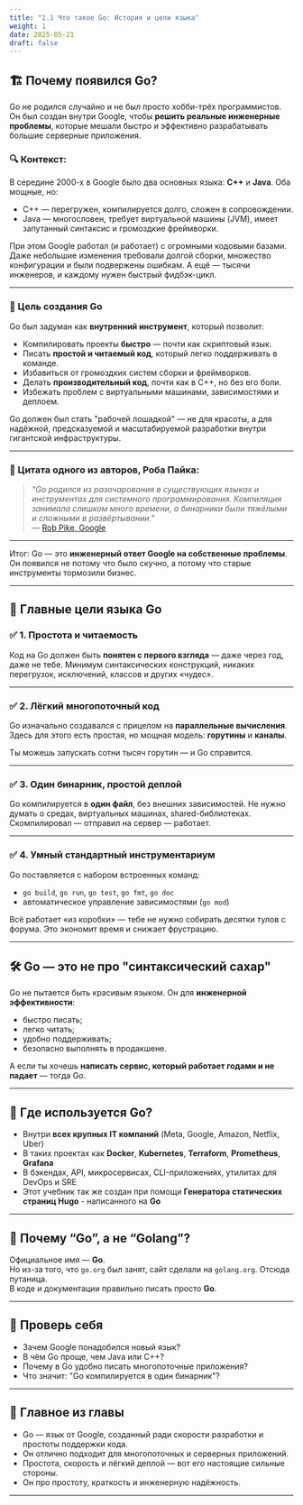 ```yaml
---
title: "1.1 Что такое Go: История и цели языка"
weight: 1 
date: 2025-05-21
draft: false
---
```


## 🏗 Почему появился Go?

Go не родился случайно и не был просто хобби-трёх программистов.  
Он был создан внутри Google, чтобы **решить реальные инженерные проблемы**, которые мешали быстро и эффективно разрабатывать большие серверные приложения.

### 🔍 Контекст:

В середине 2000-х в Google было два основных языка: **C++** и **Java**. Оба мощные, но:

- C++ — перегружен, компилируется долго, сложен в сопровождении.
- Java — многословен, требует виртуальной машины (JVM), имеет запутанный синтаксис и громоздкие фреймворки.

При этом Google работал (и работает) с огромными кодовыми базами. Даже небольшие изменения требовали долгой сборки, множество конфигурации и были подвержены ошибкам. А ещё — тысячи инженеров, и каждому нужен быстрый фидбэк-цикл.

---

### 🎯 Цель создания Go

Go был задуман как **внутренний инструмент**, который позволит:

- Компилировать проекты **быстро** — почти как скриптовый язык.
- Писать **простой и читаемый код**, который легко поддерживать в команде.
- Избавиться от громоздких систем сборки и фреймворков.
- Делать **производительный код**, почти как в C++, но без его боли.
- Избежать проблем с виртуальными машинами, зависимостями и деплоем.

Go должен был стать "рабочей лошадкой" — не для красоты, а для надёжной, предсказуемой и масштабируемой разработки внутри гигантской инфраструктуры.

---

### 🧠 Цитата одного из авторов, Роба Пайка:

> _"Go родился из разочарования в существующих языках и инструментах для системного программирования. Компиляция занимала слишком много времени, а бинарники были тяжёлыми и сложными в развёртывании."_  
> — [Rob Pike, Google](https://commandcenter.blogspot.com/2012/06/less-is-exponentially-more.html)

---

Итог: Go — это **инженерный ответ Google на собственные проблемы**.  
Он появился не потому что было скучно, а потому что старые инструменты тормозили бизнес.

---

## 🎯 Главные цели языка Go

### ✅ 1. Простота и читаемость

Код на Go должен быть **понятен с первого взгляда** — даже через год, даже не тебе. Минимум синтаксических конструкций, никаких перегрузок, исключений, классов и других «чудес».

---

### ✅ 2. Лёгкий многопоточный код

Go изначально создавался с прицелом на **параллельные вычисления**. Здесь для этого есть простая, но мощная модель: **горутины** и **каналы**.

Ты можешь запускать сотни тысяч горутин — и Go справится.

---

### ✅ 3. Один бинарник, простой деплой

Go компилируется в **один файл**, без внешних зависимостей. Не нужно думать о средах, виртуальных машинах, shared-библиотеках. Скомпилировал — отправил на сервер — работает.

---

### ✅ 4. Умный стандартный инструментариум

Go поставляется с набором встроенных команд:

- `go build`, `go run`, `go test`, `go fmt`, `go doc`
- автоматическое управление зависимостями (`go mod`)

Всё работает «из коробки» — тебе не нужно собирать десятки тулов с форума. Это экономит время и снижает фрустрацию.

---

## 🛠 Go — это не про "синтаксический сахар"

Go не пытается быть красивым языком. Он для **инженерной эффективности**:

- быстро писать;
- легко читать;
- удобно поддерживать;
- безопасно выполнять в продакшене.

А если ты хочешь **написать сервис, который работает годами и не падает** — тогда Go.

---

## 🚀 Где используется Go?

- Внутри **всех крупных IT компаний** (Meta, Google, Amazon, Netflix, Uber)
- В таких проектах как **Docker**, **Kubernetes**, **Terraform**, **Prometheus**, **Grafana**
- В бэкендах, API, микросервисах, CLI-приложениях, утилитах для DevOps и SRE
- Этот учебник так же создан при помощи **Генератора статических страниц Hugo** - написанного на **Go**

---

## 🤔 Почему “Go”, а не “Golang”?

Официальное имя — **Go**.  
Но из-за того, что `go.org` был занят, сайт сделали на `golang.org`. Отсюда путаница.  
В коде и документации правильно писать просто **Go**.

---

## 🧠 Проверь себя

- Зачем Google понадобился новый язык?
- В чём Go проще, чем Java или C++?
- Почему в Go удобно писать многопоточные приложения?
- Что значит: "Go компилируется в один бинарник"?

---

## 📌 Главное из главы

- Go — язык от Google, созданный ради скорости разработки и простоты поддержки кода.
- Он отлично подходит для многопоточных и серверных приложений.
- Простота, скорость и лёгкий деплой — вот его настоящие сильные стороны.
- Он про простоту, краткость и инженерную надёжность.

---